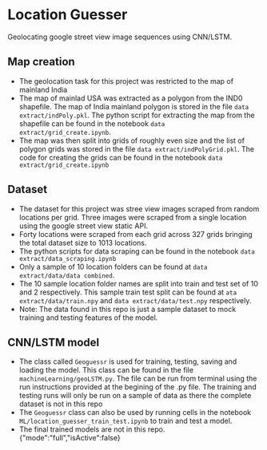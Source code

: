 # Location Guesser
Geolocating google street view image sequences using CNN/LSTM.

## Map creation
* The geolocation task for this project was restricted to the map of mainland India
* The map of mainlad USA was extracted as a polygon from the IND0 shapefile. The map of India mainland polygon is stored in the file `data extract/indPoly.pkl`. The python script for extracting the map from the shapefile can be found in the notebook `data extract/grid_create.ipynb`.
* The map was then split into grids of roughly even size and the list of polygon grids was stored in the file `data extract/indPolyGrid.pkl`. The code for creating the grids can be found in the notebook `data extract/grid_create.ipynb`

## Dataset
* The dataset for this project was stree view images scraped from random locations per grid. Three images were scraped from a single location using the google street view static API.
* Forty locations were scraped from each grid across 327 grids bringing the total dataset size to 1013 locations. 
* The python scripts for data scraping can be found in the notebook `data extract/data_scraping.ipynb`
* Only a sample of 10 location folders can be found at `data extract/data/data combined`. 
* The 10 sample location folder names are split into train and test set of 10 and 2 respectively. This sample train test split can be found at `ata extract/data/train.npy` and `data extract/data/test.npy` respectively.
* Note: The data found in this repo is just a sample dataset to mock training and testing features of the model.

## CNN/LSTM model
* The class called `Geoguessr` is used for training, testing, saving and loading the model. This class can be found in the file `machineLearning/geoLSTM.py`. The file can be run from terminal using the run instructions provided at the begining of the .py file. The training and testing runs will only be run on a sample of data as there the complete dataset is not in this repo
* The `Geoguessr` class can also be used by running cells in the notebook `ML/location_guesser_train_test.ipynb` to train and test a model.
* The final trained models are not in this repo.
{"mode":"full","isActive":false}
